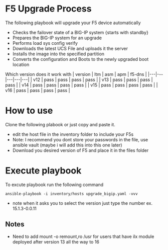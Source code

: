 # F5 Upgrade Process

The following playbook will upgrade your F5 device automatically 

* Checks the failover state of a BIG-IP system {starts with standby}
* Prepares the BIG-IP system for an upgrade
* Performs load sys config verify
* Downloads the latest UCS File and uploads it the server
* Installs the image into the specified partition
* Converts the configuration and Boots to the newly upgraded boot location

Which version does it work with 
| version | ltm | asm | apm | f5-dns |
|---|---|---|---|---|
| v12 | pass | pass | pass | pass |
| v13 | pass | pass | pass | pass |
| v14 | pass | pass | pass | pass |
| v15 | pass | pass | pass | pass |
| v16 | pass | pass | pass | pass |

# How to use
Clone the following plabook or just copy and paste it.
* edit the host file in the inventory folder to include your F5s
* Note: I recommend you dont store your passwords in the file, use ansible vault (maybe i will add this into this one later)
* Download you desired version of F5 and place it in the files folder

# Execute playbook 

To excute playbook run the following command 
```
ansible-playbook -i inventory/hosts upgrade_bigip.yaml -vvv
```
* note when it asks you to select the version just type the number ex. 15.1.3-0.0.11


## Notes
* Need to add mount -o remount,ro /usr for users that have ilx module deployed after version 13 all the way to 16

